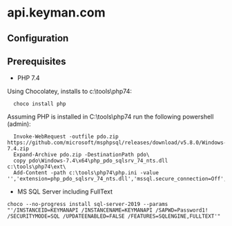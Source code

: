 # api.keyman.com

## Configuration

## Prerequisites

* PHP 7.4

Using Chocolatey, installs to c:\tools\php74:

```
  choco install php
```

Assuming PHP is installed in C:\tools\php74 run the following powershell (admin):
```
  Invoke-WebRequest -outfile pdo.zip https://github.com/microsoft/msphpsql/releases/download/v5.8.0/Windows-7.4.zip
  Expand-Archive pdo.zip -DestinationPath pdo\
  copy pdo\Windows-7.4\x64\php_pdo_sqlsrv_74_nts.dll c:\tools\php74\ext\
  Add-Content -path c:\tools\php74\php.ini -value '','extension=php_pdo_sqlsrv_74_nts.dll','mssql.secure_connection=Off','extension=php_intl.dll'
```

* MS SQL Server including FullText

```
choco --no-progress install sql-server-2019 --params "'/INSTANCEID=KEYMANAPI /INSTANCENAME=KEYMANAPI /SAPWD=Password1! /SECURITYMODE=SQL /UPDATEENABLED=FALSE /FEATURES=SQLENGINE,FULLTEXT'"
```

